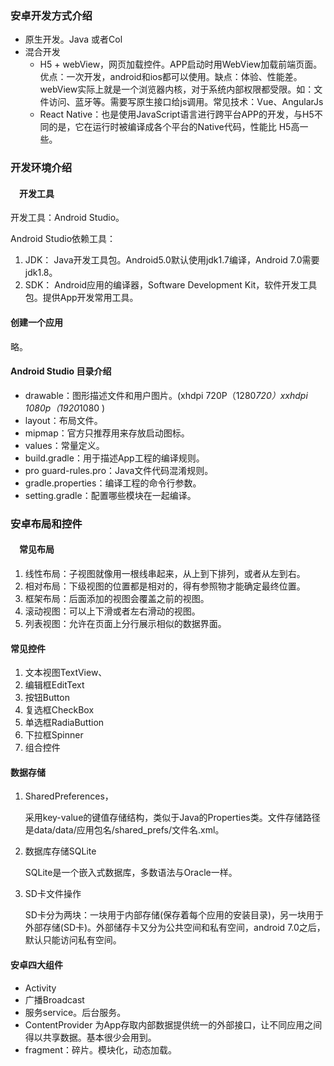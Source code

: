 ### 安卓开发方式介绍

* 原生开发。Java 或者Col
* 混合开发
  * H5 + webView，网页加载控件。APP启动时用WebView加载前端页面。优点：一次开发，android和ios都可以使用。缺点：体验、性能差。webView实际上就是一个浏览器内核，对于系统内部权限都受限。如：文件访问、蓝牙等。需要写原生接口给js调用。常见技术：Vue、AngularJs
  * React Native：也是使用JavaScript语言进行跨平台APP的开发，与H5不同的是，它在运行时被编译成各个平台的Native代码，性能比 H5高一些。

### 开发环境介绍

#### 　开发工具

开发工具：Android Studio。

Android Studio依赖工具：

1. JDK：  Java开发工具包。Android5.0默认使用jdk1.7编译，Android 7.0需要jdk1.8。
2. SDK： Android应用的编译器，Software Development Kit，软件开发工具包。提供App开发常用工具。

#### 创建一个应用

略。

#### Android Studio  目录介绍

* drawable：图形描述文件和用户图片。(xhdpi  720P（1280*720）xxhdpi 1080p（1920*1080 )
* layout：布局文件。
* mipmap：官方只推荐用来存放启动图标。
* values：常量定义。
* build.gradle：用于描述App工程的编译规则。
* pro guard-rules.pro：Java文件代码混淆规则。
* gradle.properties：编译工程的命令行参数。
* setting.gradle：配置哪些模块在一起编译。

### 安卓布局和控件

#### 　常见布局

1. 线性布局：子视图就像用一根线串起来，从上到下排列，或者从左到右。
2. 相对布局：下级视图的位置都是相对的，得有参照物才能确定最终位置。
3. 框架布局：后面添加的视图会覆盖之前的视图。
4. 滚动视图：可以上下滑或者左右滑动的视图。
5. 列表视图：允许在页面上分行展示相似的数据界面。

#### 常见控件

1. 文本视图TextView、
2. 编辑框EditText
3. 按钮Button
4. 复选框CheckBox
5. 单选框RadiaButtion
6. 下拉框Spinner
7. 组合控件

#### 数据存储

1. SharedPreferences，

   采用key-value的键值存储结构，类似于Java的Properties类。文件存储路径是data/data/应用包名/shared_prefs/文件名.xml。

2. 数据库存储SQLite

   SQLite是一个嵌入式数据库，多数语法与Oracle一样。

3. SD卡文件操作

   SD卡分为两块：一块用于内部存储(保存着每个应用的安装目录)，另一块用于外部存储(SD卡)。外部储存卡又分为公共空间和私有空间，android 7.0之后，默认只能访问私有空间。

#### 安卓四大组件

* Activity
* 广播Broadcast
* 服务service。后台服务。
* ContentProvider  为App存取内部数据提供统一的外部接口，让不同应用之间得以共享数据。基本很少会用到。
* fragment：碎片。模块化，动态加载。





